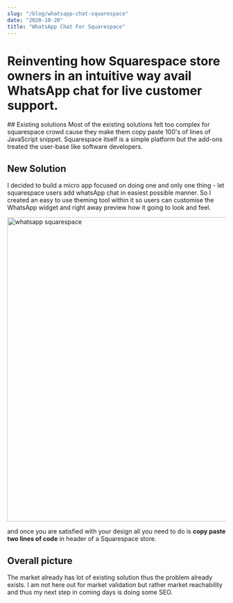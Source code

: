 ```yaml
---
slug: "/blog/whatsapp-chat-squarespace"
date: "2020-10-20"
title: "WhatsApp Chat For Squarespace"
---
```


# Reinventing how Squarespace store owners in an intuitive way avail WhatsApp chat  for live customer support.

## Existing solutions
Most of the existing solutions felt too complex for squarespace crowd cause they make them copy paste 100's of lines of JavaScript snippet. Squarespace itself is a simple platform but the add-ons treated the user-base like software developers.

## New Solution
I decided to build a micro app focused on doing one and only one thing - let squarespace users add whatsApp chat in easiest possible manner. So I created an easy to use  theming tool within it so users can customise the WhatsApp widget and right away preview how it going to look and feel.

<img src="https://firebasestorage.googleapis.com/v0/b/squarespace-chat.appspot.com/o/images%2Fsquarespace-whatsapp-widget.jpeg?alt=media&token=3b849960-7dde-4ab7-81a3-27770d0e4ec4" alt="whatsapp squarespace" width="700"/>

and once you are satisfied with your design all you need to do is **copy paste two lines of code** in header of a Squarespace store.

## Overall picture
The market already has lot of existing solution thus the problem already exists. I am not here out for market validation but rather market reachability and thus my next step in coming days is doing some SEO.
